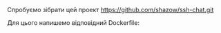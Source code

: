 Спробуємо зібрати цей проект https://github.com/shazow/ssh-chat.git

Для цього напишемо відповідний Dockerfile:
